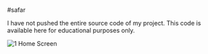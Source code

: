 #safar
 
 I have not pushed the entire source code of my project. 
 This code is available here for educational purposes only.
 
 ![1 Home Screen](https://user-images.githubusercontent.com/46266480/112363256-4e1aef00-8cfb-11eb-8dc6-0fc2c3a5f47a.png)

